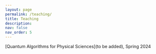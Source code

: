```yaml
---
layout: page
permalink: /teaching/
title: Teaching
description: 
nav: false
nav_order: 5
---
```


[Quantum Algorithms for Physical Sciences](to be added), Spring 2024
